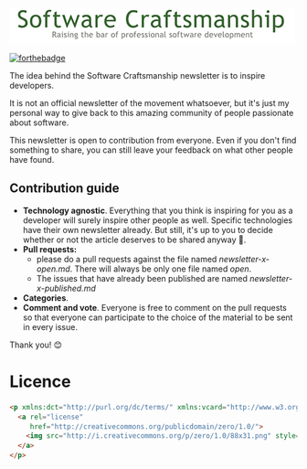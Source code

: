 ![Software Craftsmanship banner](img/banner.png)

[![forthebadge](http://forthebadge.com/images/badges/built-with-love.svg)](http://forthebadge.com)

The idea behind the Software Craftsmanship newsletter is to inspire developers.
 
It is not an official newsletter of the movement whatsoever, but it's just my personal way to give back to this amazing community of people passionate about software.

This newsletter is open to contribution from everyone. Even if you don't find something to share, you can still leave your feedback on what other people have found. 

## Contribution guide
* **Technology agnostic**. Everything that you think is inspiring for you as a developer will surely inspire other people as well. Specific technologies have their own newsletter already. But still, it's up to you to decide whether or not the article deserves to be shared anyway :open_hands:.
* **Pull requests:**
	* please do a pull requests against the file named _newsletter-x-open.md_. There will always be only one file named _open_.
	* The issues that have already been published are named _newsletter-x-published.md_
* **Categories**. 
* **Comment and vote**. Everyone is free to comment on the pull requests so that everyone can participate to the choice of the material to be sent in every issue. 

Thank you! :blush:

# Licence

```html
<p xmlns:dct="http://purl.org/dc/terms/" xmlns:vcard="http://www.w3.org/2001/vcard-rdf/3.0#">
  <a rel="license"
     href="http://creativecommons.org/publicdomain/zero/1.0/">
    <img src="http://i.creativecommons.org/p/zero/1.0/88x31.png" style="border-style: none;" alt="CC0" />
  </a>
</p>
```

